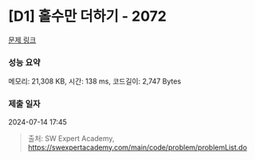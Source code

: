 # [D1] 홀수만 더하기 - 2072 

[문제 링크](https://swexpertacademy.com/main/code/problem/problemDetail.do?contestProbId=AV5QSEhaA5sDFAUq) 

### 성능 요약

메모리: 21,308 KB, 시간: 138 ms, 코드길이: 2,747 Bytes

### 제출 일자

2024-07-14 17:45



> 출처: SW Expert Academy, https://swexpertacademy.com/main/code/problem/problemList.do